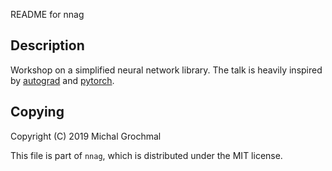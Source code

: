 README for nnag


## Description

Workshop on a simplified neural network library.
The talk is heavily inspired by [autograd][] and [pytorch][].

[autograd]: https://github.com/HIPS/autograd
[pytorch]: https://pytorch.org/


## Copying

Copyright (C) 2019 Michal Grochmal

This file is part of `nnag`, which is distributed under the MIT license.

